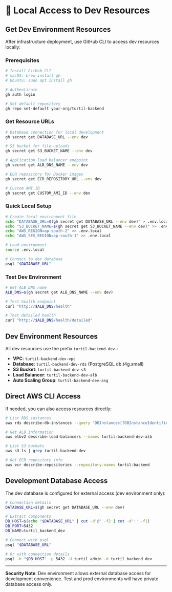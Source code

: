 # 🔗 Local Access to Dev Resources

## Get Dev Environment Resources

After infrastructure deployment, use GitHub CLI to access dev resources locally:

### Prerequisites
```bash
# Install GitHub CLI
# macOS: brew install gh
# Ubuntu: sudo apt install gh

# Authenticate
gh auth login

# Set default repository
gh repo set-default your-org/turtil-backend
```

### Get Resource URLs
```bash
# Database connection for local development
gh secret get DATABASE_URL --env dev

# S3 bucket for file uploads
gh secret get S3_BUCKET_NAME --env dev

# Application load balancer endpoint
gh secret get ALB_DNS_NAME --env dev

# ECR repository for Docker images
gh secret get ECR_REPOSITORY_URL --env dev

# Custom AMI ID
gh secret get CUSTOM_AMI_ID --env dev
```

### Quick Local Setup
```bash
# Create local environment file
echo "DATABASE_URL=$(gh secret get DATABASE_URL --env dev)" > .env.local
echo "S3_BUCKET_NAME=$(gh secret get S3_BUCKET_NAME --env dev)" >> .env.local
echo "AWS_REGION=ap-south-2" >> .env.local
echo "AWS_SES_REGION=ap-south-1" >> .env.local

# Load environment
source .env.local

# Connect to dev database
psql "$DATABASE_URL"
```

### Test Dev Environment
```bash
# Get ALB DNS name
ALB_DNS=$(gh secret get ALB_DNS_NAME --env dev)

# Test health endpoint
curl "http://$ALB_DNS/health"

# Test detailed health
curl "http://$ALB_DNS/health/detailed"
```

## Dev Environment Resources

All dev resources use the prefix `turtil-backend-dev-`:

- **VPC**: `turtil-backend-dev-vpc`
- **Database**: `turtil-backend-dev-rds` (PostgreSQL db.t4g.small)
- **S3 Bucket**: `turtil-backend-dev-s3`
- **Load Balancer**: `turtil-backend-dev-alb`
- **Auto Scaling Group**: `turtil-backend-dev-asg`

## Direct AWS CLI Access

If needed, you can also access resources directly:

```bash
# List RDS instances
aws rds describe-db-instances --query 'DBInstances[?DBInstanceIdentifier==`turtil-backend-dev-rds`]'

# Get ALB information
aws elbv2 describe-load-balancers --names turtil-backend-dev-alb

# List S3 buckets
aws s3 ls | grep turtil-backend-dev

# Get ECR repository info
aws ecr describe-repositories --repository-names turtil-backend
```

## Development Database Access

The dev database is configured for external access (dev environment only):

```bash
# Connection details
DATABASE_URL=$(gh secret get DATABASE_URL --env dev)

# Extract components
DB_HOST=$(echo "$DATABASE_URL" | cut -d'@' -f2 | cut -d':' -f1)
DB_PORT=5432
DB_NAME=turtil_backend_dev

# Connect with psql
psql "$DATABASE_URL"

# Or with connection details
psql -h "$DB_HOST" -p 5432 -U turtil_admin -d turtil_backend_dev
```

---

**Security Note**: Dev environment allows external database access for development convenience. Test and prod environments will have private database access only.